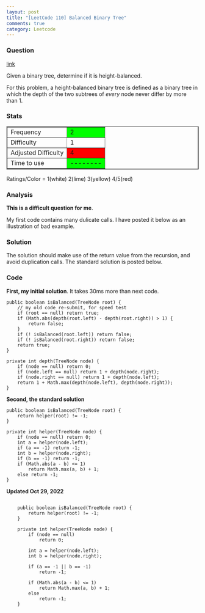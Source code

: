 ```yaml
---
layout: post
title: "[LeetCode 110] Balanced Binary Tree"
comments: true
category: Leetcode
---
```


### Question

[link](https://oj.leetcode.com/problems/balanced-binary-tree/)

<div class="question-content">
            <p></p><p>Given a binary tree, determine if it is height-balanced.
</p>

<p>
For this problem, a height-balanced binary tree is defined as a binary tree in which the depth of the two subtrees of <i>every</i> node never differ by more than 1.
</p><p></p>
          </div>

### Stats

<table border="2">
	<tr>
		<td>Frequency</td>
		<td bgcolor="lime">2</td>
	</tr>
	<tr>
		<td>Difficulty</td>
		<td bgcolor="white">1</td>
	</tr>
	<tr>
		<td>Adjusted Difficulty</td>
		<td bgcolor="red">4</td>
	</tr>
	<tr>
		<td>Time to use</td>
		<td bgcolor="lime">--------</td>
	</tr>
</table>

Ratings/Color = 1(white) 2(lime) 3(yellow) 4/5(red)

### Analysis

**This is a difficult question for me**.

My first code contains many dulicate calls. I have posted it below as an illustration of bad example.

### Solution

The solution should make use of the return value from the recursion, and avoid duplication calls. The standard solution is posted below.

### Code

**First, my initial solution**. It takes 30ms more than next code.

    public boolean isBalanced(TreeNode root) {
        // my old code re-submit, for speed test
        if (root == null) return true;
        if (Math.abs(depth(root.left) - depth(root.right)) > 1) {
            return false;
        }
        if (! isBalanced(root.left)) return false;
        if (! isBalanced(root.right)) return false;
        return true;
    }

    private int depth(TreeNode node) {
        if (node == null) return 0;
        if (node.left == null) return 1 + depth(node.right);
        if (node.right == null) return 1 + depth(node.left);
        return 1 + Math.max(depth(node.left), depth(node.right));
    }

**Second, the standard solution**

    public boolean isBalanced(TreeNode root) {
        return helper(root) != -1;
    }

    private int helper(TreeNode node) {
        if (node == null) return 0;
        int a = helper(node.left);
        if (a == -1) return -1;
        int b = helper(node.right);
        if (b == -1) return -1;
        if (Math.abs(a - b) <= 1)
            return Math.max(a, b) + 1;
        else return -1;
    }

**Updated Oct 29, 2022**

```

    public boolean isBalanced(TreeNode root) {
        return helper(root) != -1;
    }

    private int helper(TreeNode node) {
        if (node == null)
            return 0;

        int a = helper(node.left);
        int b = helper(node.right);

        if (a == -1 || b == -1)
            return -1;

        if (Math.abs(a - b) <= 1)
            return Math.max(a, b) + 1;
        else
            return -1;
    }
```
